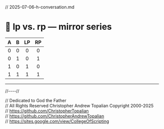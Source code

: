 // 2025-07-06-h-conversation.md

# 🔄 lp vs. rp — mirror series

|  A  |  B  | LP | RP |
| :-: | :-: | :-: | :-: |
|  0  |  0  |  0  |  0  |
|  0  |  1  |  0  |  1  |
|  1  |  0  |  1  |  0  |
|  1  |  1  |  1  |  1  |


---

//----//

// Dedicated to God the Father  
// All Rights Reserved Christopher Andrew Topalian Copyright 2000-2025  
// https://github.com/ChristopherTopalian  
// https://github.com/ChristopherAndrewTopalian  
// https://sites.google.com/view/CollegeOfScripting

